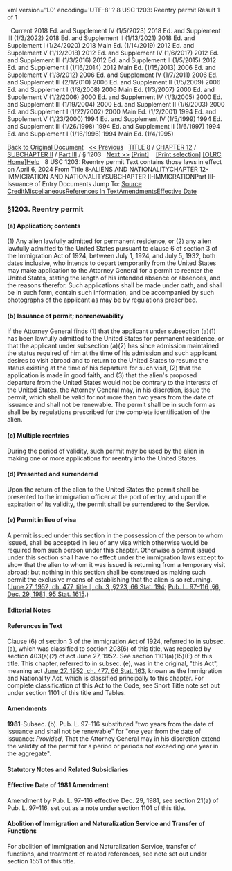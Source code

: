 xml version='1.0' encoding='UTF-8' ?
8 USC 1203: Reentry permit
 Result 1 of 1
 
  
  Current
2018 Ed. and Supplement IV (1/5/2023)
2018 Ed. and Supplement III (1/3/2022)
2018 Ed. and Supplement II (1/13/2021)
2018 Ed. and Supplement I (1/24/2020)
2018 Main Ed. (1/14/2019)
2012 Ed. and Supplement V (1/12/2018)
2012 Ed. and Supplement IV (1/6/2017)
2012 Ed. and Supplement III (1/3/2016)
2012 Ed. and Supplement II (1/5/2015)
2012 Ed. and Supplement I (1/16/2014)
2012 Main Ed. (1/15/2013)
2006 Ed. and Supplement V (1/3/2012)
2006 Ed. and Supplement IV (1/7/2011)
2006 Ed. and Supplement III (2/1/2010)
2006 Ed. and Supplement II (1/5/2009)
2006 Ed. and Supplement I (1/8/2008)
2006 Main Ed. (1/3/2007)
2000 Ed. and Supplement V (1/2/2006)
2000 Ed. and Supplement IV (1/3/2005)
2000 Ed. and Supplement III (1/19/2004)
2000 Ed. and Supplement II (1/6/2003)
2000 Ed. and Supplement I (1/22/2002)
2000 Main Ed. (1/2/2001)
1994 Ed. and Supplement V (1/23/2000)
1994 Ed. and Supplement IV (1/5/1999)
1994 Ed. and Supplement III (1/26/1998)
1994 Ed. and Supplement II (1/6/1997)
1994 Ed. and Supplement I (1/16/1996)
1994 Main Ed. (1/4/1995)
  
 
  
[Back to Original Document](/view.xhtml;jsessionid=CF76BD3FE5BFE1B0BAC7F685B5B4CBC2)
 
[<< Previous](#)
  
 [TITLE 8](/view.xhtml;jsessionid=CF76BD3FE5BFE1B0BAC7F685B5B4CBC2?req=granuleid%3AUSC-prelim-title8&saved=%7CZ3JhbnVsZWlkOlVTQy1wcmVsaW0tdGl0bGU4LXNlY3Rpb24xMjAz%7C%7C%7C0%7Cfalse%7Cprelim&edition=prelim) / [CHAPTER 12](/view.xhtml;jsessionid=CF76BD3FE5BFE1B0BAC7F685B5B4CBC2?req=granuleid%3AUSC-prelim-title8-chapter12&saved=%7CZ3JhbnVsZWlkOlVTQy1wcmVsaW0tdGl0bGU4LXNlY3Rpb24xMjAz%7C%7C%7C0%7Cfalse%7Cprelim&edition=prelim) / [SUBCHAPTER II](/view.xhtml;jsessionid=CF76BD3FE5BFE1B0BAC7F685B5B4CBC2?req=granuleid%3AUSC-prelim-title8-chapter12-subchapter2&saved=%7CZ3JhbnVsZWlkOlVTQy1wcmVsaW0tdGl0bGU4LXNlY3Rpb24xMjAz%7C%7C%7C0%7Cfalse%7Cprelim&edition=prelim) / [Part III](/view.xhtml;jsessionid=CF76BD3FE5BFE1B0BAC7F685B5B4CBC2?req=granuleid%3AUSC-prelim-title8-chapter12-subchapter2-part3&saved=%7CZ3JhbnVsZWlkOlVTQy1wcmVsaW0tdGl0bGU4LXNlY3Rpb24xMjAz%7C%7C%7C0%7Cfalse%7Cprelim&edition=prelim) / § 1203
  
 [Next >>](#)
[[Print]](#)
   
 [[Print selection]](#)
[[OLRC Home]](/browse.xhtml;jsessionid=CF76BD3FE5BFE1B0BAC7F685B5B4CBC2)[Help](/navHelp.xhtml;jsessionid=CF76BD3FE5BFE1B0BAC7F685B5B4CBC2)
 
8 USC 1203: Reentry permit
Text contains those laws in effect on April 6, 2024
From Title 8-ALIENS AND NATIONALITYCHAPTER 12-IMMIGRATION AND NATIONALITYSUBCHAPTER II-IMMIGRATIONPart III-Issuance of Entry Documents
Jump To: [Source Credit](#sourcecredit)[Miscellaneous](#miscellaneous-note)[References In Text](#referenceintext-note)[Amendments](#amendment-note)[Effective Date](#effectivedate-amendment-note)
### §1203. Reentry permit
#### (a) Application; contents
(1) Any alien lawfully admitted for permanent residence, or (2) any alien lawfully admitted to the United States pursuant to clause 6 of section 3 of the Immigration Act of 1924, between July 1, 1924, and July 5, 1932, both dates inclusive, who intends to depart temporarily from the United States may make application to the Attorney General for a permit to reenter the United States, stating the length of his intended absence or absences, and the reasons therefor. Such applications shall be made under oath, and shall be in such form, contain such information, and be accompanied by such photographs of the applicant as may be by regulations prescribed.
#### (b) Issuance of permit; nonrenewability
If the Attorney General finds (1) that the applicant under subsection (a)(1) has been lawfully admitted to the United States for permanent residence, or that the applicant under subsection (a)(2) has since admission maintained the status required of him at the time of his admission and such applicant desires to visit abroad and to return to the United States to resume the status existing at the time of his departure for such visit, (2) that the application is made in good faith, and (3) that the alien's proposed departure from the United States would not be contrary to the interests of the United States, the Attorney General may, in his discretion, issue the permit, which shall be valid for not more than two years from the date of issuance and shall not be renewable. The permit shall be in such form as shall be by regulations prescribed for the complete identification of the alien.
#### (c) Multiple reentries
During the period of validity, such permit may be used by the alien in making one or more applications for reentry into the United States.
#### (d) Presented and surrendered
Upon the return of the alien to the United States the permit shall be presented to the immigration officer at the port of entry, and upon the expiration of its validity, the permit shall be surrendered to the Service.
#### (e) Permit in lieu of visa
A permit issued under this section in the possession of the person to whom issued, shall be accepted in lieu of any visa which otherwise would be required from such person under this chapter. Otherwise a permit issued under this section shall have no effect under the immigration laws except to show that the alien to whom it was issued is returning from a temporary visit abroad; but nothing in this section shall be construed as making such permit the exclusive means of establishing that the alien is so returning.
([June 27, 1952, ch. 477, title II, ch. 3, §223, 66 Stat. 194](/statviewer.htm?volume=66&page=194); [Pub. L. 97–116, §6, Dec. 29, 1981, 95 Stat. 1615](/statviewer.htm?volume=95&page=1615).)
  
#### **Editorial Notes**
#### References in Text
Clause (6) of section 3 of the Immigration Act of 1924, referred to in subsec. (a), which was classified to section 203(6) of this title, was repealed by section 403(a)(2) of act June 27, 1952. See section 1101(a)(15)(E) of this title.
This chapter, referred to in subsec. (e), was in the original, "this Act", meaning act [June 27, 1952, ch. 477, 66 Stat. 163](/statviewer.htm?volume=66&page=163), known as the Immigration and Nationality Act, which is classified principally to this chapter. For complete classification of this Act to the Code, see Short Title note set out under section 1101 of this title and Tables.
#### Amendments
**1981**-Subsec. (b). Pub. L. 97–116 substituted "two years from the date of issuance and shall not be renewable" for "one year from the date of issuance: *Provided*, That the Attorney General may in his discretion extend the validity of the permit for a period or periods not exceeding one year in the aggregate".
  
#### **Statutory Notes and Related Subsidiaries**
#### Effective Date of 1981 Amendment
Amendment by Pub. L. 97–116 effective Dec. 29, 1981, see section 21(a) of Pub. L. 97–116, set out as a note under section 1101 of this title.
#### Abolition of Immigration and Naturalization Service and Transfer of Functions
For abolition of Immigration and Naturalization Service, transfer of functions, and treatment of related references, see note set out under section 1551 of this title.
